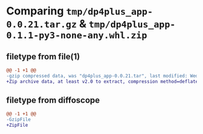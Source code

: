 # Comparing `tmp/dp4plus_app-0.0.21.tar.gz` & `tmp/dp4plus_app-0.1.1-py3-none-any.whl.zip`

## filetype from file(1)

```diff
@@ -1 +1 @@
-gzip compressed data, was "dp4plus_app-0.0.21.tar", last modified: Wed Apr  5 19:11:44 2023, max compression
+Zip archive data, at least v2.0 to extract, compression method=deflate
```

## filetype from diffoscope

```diff
@@ -1 +1 @@
-GzipFile
+ZipFile
```

